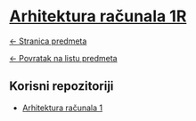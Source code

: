 # [Arhitektura računala 1R](https://www.github.com/studosi-fer/ARHRAC1-R)

[<- Stranica predmeta](https://www.fer.unizg.hr/predmet/ar1r)

[<- Povratak na listu predmeta](https://www.github.com/studosi/FER)

## Korisni repozitoriji

- [Arhitektura računala 1](https://www.github.com/studosi-fer/ARHRAC1)
